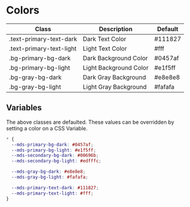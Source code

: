 # Colors

| Class                    | Description            | Default |
| ------------------------ | ---------------------- | ------- |
| .text-primary-text-dark  | Dark Text Color        | #111827 |
| .text-primary-text-light | Light Text Color       | #fff    |
| .bg-primary-bg-dark      | Dark Background Color  | #0457af |
| .bg-primary-bg-light     | Light Background Color | #e1f5ff |
| .bg-gray-bg-dark         | Dark Gray Background   | #e8e8e8 |
| .bg-gray-bg-light        | Light Gray Background  | #fafafa |

## Variables

The above classes are defaulted. These values can be overridden by setting a color on a CSS Variable.

```css
* {
  --mds-primary-bg-dark: #0457af;
  --mds-primary-bg-light: #e1f5ff;
  --mds-secondary-bg-dark: #00696b;
  --mds-secondary-bg-light: #edfffc;

  --mds-gray-bg-dark: #e8e8e8;
  --mds-gray-bg-light: #fafafa;

  --mds-primary-text-dark: #111827;
  --mds-primary-text-light: #fff;
}
```
